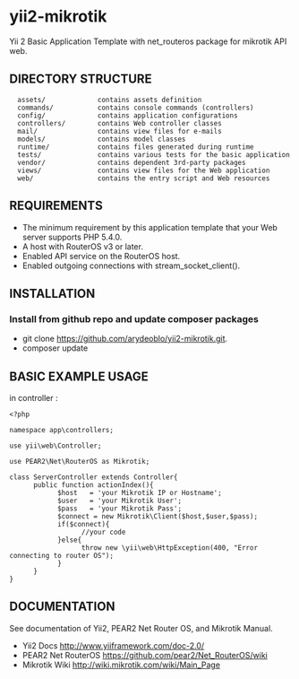 yii2-mikrotik
================================

Yii 2 Basic Application Template with net_routeros package for mikrotik API web.


DIRECTORY STRUCTURE
-------------------

      assets/             contains assets definition
      commands/           contains console commands (controllers)
      config/             contains application configurations
      controllers/        contains Web controller classes
      mail/               contains view files for e-mails
      models/             contains model classes
      runtime/            contains files generated during runtime
      tests/              contains various tests for the basic application
      vendor/             contains dependent 3rd-party packages
      views/              contains view files for the Web application
      web/                contains the entry script and Web resources



REQUIREMENTS
------------

 - The minimum requirement by this application template that your Web server supports PHP 5.4.0.
 - A host with RouterOS v3 or later.
 - Enabled API service on the RouterOS host.
 - Enabled outgoing connections with stream_socket_client().


INSTALLATION
------------

### Install from github repo and update composer packages

- git clone https://github.com/arydeoblo/yii2-mikrotik.git.
- composer update

BASIC EXAMPLE USAGE
-------------------
in controller :


```
<?php

namespace app\controllers;

use yii\web\Controller;

use PEAR2\Net\RouterOS as Mikrotik;

class ServerController extends Controller{
      public function actionIndex(){
            $host   = 'your Mikrotik IP or Hostname';
            $user   = 'your Mikrotik User';
            $pass   = 'your Mikrotik Pass';
            $connect = new Mikrotik\Client($host,$user,$pass);
            if($connect){
                  //your code 
            }else{
                  throw new \yii\web\HttpException(400, "Error connecting to router OS");
            }
      }
}
```

DOCUMENTATION 
---------------
See documentation of Yii2, PEAR2 Net Router OS, and Mikrotik Manual.

- Yii2 Docs http://www.yiiframework.com/doc-2.0/
- PEAR2 Net RouterOS https://github.com/pear2/Net_RouterOS/wiki
- Mikrotik Wiki http://wiki.mikrotik.com/wiki/Main_Page
